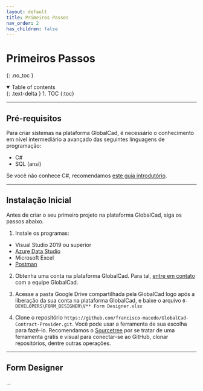 ```yaml
---
layout: default
title: Primeiros Passos
nav_order: 2
has_children: false
---
```


# Primeiros Passos
{: .no_toc }

<details open markdown="block">
  <summary>
    Table of contents
  </summary>
  {: .text-delta }
1. TOC
{:toc}
</details>

---

## Pré-requisitos

Para criar sistemas na plataforma GlobalCad, é necessário o conhecimento em nível intermediário a avançado das seguintes linguagens de programação:

- C#
- SQL (ansi)

Se você não conhece C#, recomendamos [este guia introdutório](https://www.codecademy.com/learn/learn-c-sharp).

---

## Instalação Inicial

Antes de criar o seu primeiro projeto na plataforma GlobalCad, siga os passos abaixo.

1. Instale os programas:

- Visual Studio 2019 ou superior
- [Azure Data Studio](https://docs.microsoft.com/pt-br/sql/azure-data-studio/download-azure-data-studio?view=sql-server-ver15)
- Microsoft Excel
- [Postman](https://www.postman.com/)

2. Obtenha uma conta na plataforma GlobalCad. Para tal, [entre em contato](https://www.globalcad.com.br/contato) com a equipe GlobalCad.

3. Acesse a pasta Google Drive compartilhada pela GlobalCad logo após a liberação da sua conta na plataforma GlobalCad, e baixe o arquivo `0- DEVELOPERS\FORM_DESIGNER\V** Form Designer.xlsx`

4. Clone o repositório `https://github.com/francisco-macedo/GlobalCad-Contract-Provider.git`. Você pode usar a ferramenta de sua escolha para fazê-lo. Recomendamos o [Sourcetree](https://www.sourcetreeapp.com/) por se tratar de uma ferramenta grátis e visual para conectar-se ao GitHub, clonar repositórios, dentre outras operações.

---

## Form Designer

...
